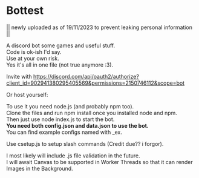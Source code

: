 # Bottest

|| newly uploaded as of 19/11/2023 to prevent leaking personal information ||  

A discord bot some games and useful stuff.     
Code is ok-ish I'd say.     
Use at your own risk.     
Yes it's all in one file (not true anymore :3).     

Invite with https://discord.com/api/oauth2/authorize?client_id=902941380295405569&permissions=2150746112&scope=bot

Or host yourself:

To use it you need node.js (and probably npm too).     
Clone the files and run npm install once you installed node and npm.     
Then just use node index.js to start the bot.      
**You need both config.json and data.json to use the bot.**     
You can find example configs named with _ex.

Use csetup.js to setup slash commands (Credit due?? i forgor).

I most likely will include .js file validation in the future.        
I will await Canvas to be supported in Worker Threads so that it can render Images in the Background.

